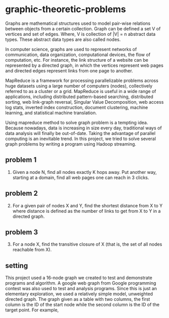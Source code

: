 # graphic-theoretic-problems

Graphs are mathematical structures used to model pair-wise relations between objects from a certain collection. Graph can be defined a set V of vertices and set of edges. Where, V is collection of |V| = n abstract data types. These abstract data types are also called nodes. 

In computer science, graphs are used to represent networks of communication, data organization, computational devices, the flow of computation, etc. For instance, the link structure of a website can be represented by a directed graph, in which the vertices represent web pages and directed edges represent links from one page to another. 

MapReduce is a framework for processing parallelizable problems across huge datasets using a large number of computers (nodes), collectively referred to as a cluster or a grid. MapReduce is useful in a wide range of applications, including distributed pattern-based searching, distributed sorting, web link-graph reversal, Singular Value Decomposition, web access log stats, inverted index construction, document clustering, machine learning, and statistical machine translation.

Using mapreduce method to solve graph problem is a tempting idea. Because nowadays, data is increasing in size every day, traditional ways of data analysis will finally be out-of-date. Taking the advantage of parallel computing is an inevitable trend. In this project, we tried to solve several graph problems by writing a program using Hadoop streaming.

## problem 1

1)	Given a node N, find all nodes exactly K hops away. Put another way, starting at a domain, find all web pages one can reach in 3 clicks.

## problem 2

2)	For a given pair of nodes X and Y, find the shortest distance from X to Y where distance is defined as the number of links to get from X to Y in a directed graph.

## problem 3

3)	For a node X, find the transitive closure of X (that is, the set of all nodes reachable from X).

## setting 

This project used a 16-node graph we created to test and demonstrate programs and algorithm. A google web graph from Google programming contest was also used to test and analysis programs. Since this is just an elementary exploration, we used a relatively simple model, unweighted directed graph. The graph given as a table with two columns, the first column is the ID of the start node while the second column is the ID of the target point. For example,
